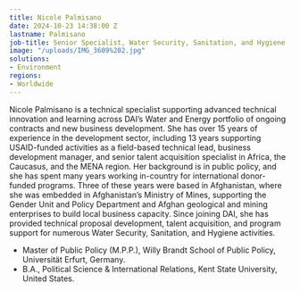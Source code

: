```yaml
---
title: Nicole Palmisano
date: 2024-10-23 14:38:00 Z
lastname: Palmisano
job-title: Senior Specialist, Water Security, Sanitation, and Hygiene (WSSH)
image: "/uploads/IMG_3609%202.jpg"
solutions:
- Environment
regions:
- Worldwide
---
```


Nicole Palmisano is a technical specialist supporting advanced technical innovation and learning across DAI’s Water and Energy portfolio of ongoing contracts and new business development. She has over 15 years of experience in the development sector, including 13 years supporting USAID-funded activities as a field-based technical lead, business development manager, and senior talent acquisition specialist in Africa, the Caucasus, and the MENA region. Her background is in public policy, and she has spent many years working in-country for international donor-funded programs. Three of these years were based in Afghanistan, where she was embedded in Afghanistan’s Ministry of Mines, supporting the Gender Unit and Policy Department and Afghan geological and mining enterprises to build local business capacity. Since joining DAI, she has provided technical proposal development, talent acquisition, and program support for numerous Water Security, Sanitation, and Hygiene activities. 

* Master of Public Policy (M.P.P.), Willy Brandt School of Public Policy, Universität Erfurt, Germany.
* B.A., Political Science & International Relations, Kent State University, United States.